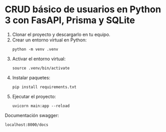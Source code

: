 # CRUD básico de usuarios en Python 3 con FasAPI, Prisma y SQLite

1. Clonar el proyecto y descargarlo en tu equipo.
2. Crear un entorno virtual en Python:
    ```
    python -m venv .venv
    ```
3. Activar el entorno virtual:
    ```
    source .venv/bin/activate
    ```
4. Instalar paquetes:
    ```
    pip install requirements.txt
    ```
5. Ejecutar el proyecto:
    ```
    uvicorn main:app --reload
    ````

Documentación swagger:

    
    localhost:8000/docs
    

